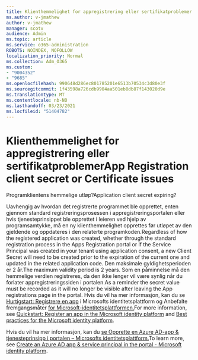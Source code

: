 ```yaml
---
title: Klienthemmelighet for appregistrering eller sertifikatproblemer
ms.author: v-jmathew
author: v-jmathew
manager: scotv
audience: Admin
ms.topic: article
ms.service: o365-administration
ROBOTS: NOINDEX, NOFOLLOW
localization_priority: Normal
ms.collection: Adm_O365
ms.custom:
- "9004352"
- "9685"
ms.openlocfilehash: 990648d286ec801785201e6513b70534c3d80e3f
ms.sourcegitcommit: 1f43598a726cdb9904aa501eb8db87f143020d9e
ms.translationtype: MT
ms.contentlocale: nb-NO
ms.lasthandoff: 03/23/2021
ms.locfileid: "51404782"
---
```

# <a name="app-registration-client-secret-or-certificate-issues"></a><span data-ttu-id="a6e7c-102">Klienthemmelighet for appregistrering eller sertifikatproblemer</span><span class="sxs-lookup"><span data-stu-id="a6e7c-102">App Registration client secret or Certificate issues</span></span>

<span data-ttu-id="a6e7c-103">Programklientens hemmelige utløp?</span><span class="sxs-lookup"><span data-stu-id="a6e7c-103">Application client secret expiring?</span></span>

<span data-ttu-id="a6e7c-104">Uavhengig av hvordan det registrerte programmet ble opprettet, enten gjennom standard registreringsprosessen i appregistreringsportalen eller hvis tjenesteprinsippet ble opprettet i leieren ved hjelp av programsamtykke, må en ny klienthemmelighet opprettes før utløpet av den gjeldende og oppdateres i den relaterte programkoden.</span><span class="sxs-lookup"><span data-stu-id="a6e7c-104">Regardless of how the registered application was created, whether through the standard registration process in the Apps Registration portal or if the Service Principal was created in your tenant using application consent, a new Client Secret will need to be created prior to the expiration of the current one and updated in the related application code.</span></span> <span data-ttu-id="a6e7c-105">Den maksimale gyldighetsperioden er 2 år.</span><span class="sxs-lookup"><span data-stu-id="a6e7c-105">The maximum validity period is 2 years.</span></span> <span data-ttu-id="a6e7c-106">Som en påminnelse må den hemmelige verdien registreres, da den ikke lenger vil være synlig når du forlater appregistreringssiden i portalen.</span><span class="sxs-lookup"><span data-stu-id="a6e7c-106">As a reminder the secret value must be recorded as it will no longer be visible after leaving the App registrations page in the portal.</span></span> <span data-ttu-id="a6e7c-107">Hvis du vil ha mer informasjon, kan du se [Hurtigstart: Registrere en app](https://docs.microsoft.com/azure/active-directory/develop/quickstart-register-app) i Microsofts identitetsplattform og Anbefalte fremgangsmåter [for Microsoft-identitetsplattformen.](https://docs.microsoft.com/azure/active-directory/develop/identity-platform-integration-checklist#security)</span><span class="sxs-lookup"><span data-stu-id="a6e7c-107">For more information, see [Quickstart: Register an app in the Microsoft identity platform](https://docs.microsoft.com/azure/active-directory/develop/quickstart-register-app) and [Best practices for the Microsoft identity platform](https://docs.microsoft.com/azure/active-directory/develop/identity-platform-integration-checklist#security).</span></span>

<span data-ttu-id="a6e7c-108">Hvis du vil ha mer informasjon, kan du [se Opprette en Azure AD-app & tjenesteprinsipp i portalen – Microsofts identitetsplattform.](https://docs.microsoft.com/azure/active-directory/develop/howto-create-service-principal-portal)</span><span class="sxs-lookup"><span data-stu-id="a6e7c-108">To learn more, see [Create an Azure AD app & service principal in the portal - Microsoft identity platform](https://docs.microsoft.com/azure/active-directory/develop/howto-create-service-principal-portal).</span></span>
